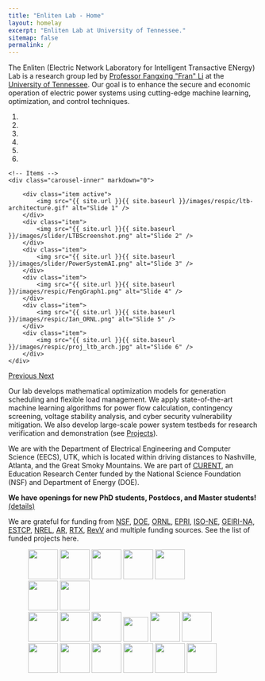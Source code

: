 ```yaml
---
title: "Enliten Lab - Home"
layout: homelay
excerpt: "Enliten Lab at University of Tennessee."
sitemap: false
permalink: /
---
```


The Enliten (Electric Network Laboratory for Intelligent Transactive ENergy) Lab is a research group led by [Professor Fangxing "Fran" Li](http://web.eecs.utk.edu/~fli6/) at the [University of Tennessee](https://eecs.utk.edu). Our goal is to enhance the secure and economic operation of electric power
systems using cutting-edge machine learning, optimization, and control techniques.  

<div markdown="0" id="carousel" class="carousel slide" data-ride="carousel" data-interval="5000" data-pause="hover" >
    <!-- Menu -->
    <ol class="carousel-indicators">
        <li data-target="#carousel" data-slide-to="0" class="active"></li>
        <li data-target="#carousel" data-slide-to="1"></li>
        <li data-target="#carousel" data-slide-to="2"></li>
        <li data-target="#carousel" data-slide-to="3"></li>
        <li data-target="#carousel" data-slide-to="4"></li>
        <li data-target="#carousel" data-slide-to="5"></li>
    </ol>

    <!-- Items -->
    <div class="carousel-inner" markdown="0">

        <div class="item active">
            <img src="{{ site.url }}{{ site.baseurl }}/images/respic/ltb-architecture.gif" alt="Slide 1" />
        </div>
        <div class="item">
            <img src="{{ site.url }}{{ site.baseurl }}/images/slider/LTBScreenshot.png" alt="Slide 2" />
        </div>
        <div class="item">
            <img src="{{ site.url }}{{ site.baseurl }}/images/slider/PowerSystemAI.png" alt="Slide 3" />
        </div>
        <div class="item">
            <img src="{{ site.url }}{{ site.baseurl }}/images/respic/FengGraph1.png" alt="Slide 4" />
        </div>
        <div class="item">
            <img src="{{ site.url }}{{ site.baseurl }}/images/respic/Ian_ORNL.png" alt="Slide 5" />
        </div>
        <div class="item">
            <img src="{{ site.url }}{{ site.baseurl }}/images/respic/proj_ltb_arch.jpg" alt="Slide 6" />
        </div>
    </div>
  <a class="left carousel-control" href="#carousel" role="button" data-slide="prev">
    <span class="glyphicon glyphicon-chevron-left" aria-hidden="true"></span>
    <span class="sr-only">Previous</span>
  </a>
  <a class="right carousel-control" href="#carousel" role="button" data-slide="next">
    <span class="glyphicon glyphicon-chevron-right" aria-hidden="true"></span>
    <span class="sr-only">Next</span>
  </a>
</div>

Our lab develops mathematical optimization models for generation scheduling and flexible load management. We apply state-of-the-art machine learning
algorithms for power flow calculation, contingency screening, voltage stability analysis, and cyber security vulnerability mitigation. We also develop large-scale
power system testbeds for research verification and demonstration (see [Projects](https://enliten.utk.edu/projects/)).

We are with the Department of Electrical Engineering and Computer Science (EECS), UTK, which is located within driving distances to Nashville, Atlanta, and the Great Smoky Mountains. We are part of [CURENT](https://curent.utk.edu), an Education Research Center funded by the National Science Foundation (NSF) and Department of Energy (DOE).

 **We have openings for new PhD students, Postdocs, and Master students!** [(details)](https://enliten.utk.edu/openings/)

We are grateful for funding from [NSF](https://www.nsf.gov), [DOE](https://www.doe.gov), [ORNL](https://www.ornl.gov), [EPRI](https://www.epri.com), [ISO-NE](https://www.iso-ne.com), [GEIRI-NA](https://geirina.sgcc.com.cn), [ESTCP](https://www.serdp-estcp.org/About-SERDP-and-ESTCP/About-ESTCP), [NREL](https://www.nrel.gov/), [AR](https://achillearesearch.com/), [RTX](https://www.rtx.com/), [RevV](https://www.ornl.gov/programs/revv) and multiple funding sources. See the list of funded projects here.

<figure class="fourth">
  <img src="{{ site.url }}{{ site.baseurl }}/images/logopic/DOE.png" style="height: 60px">
  <img src="{{ site.url }}{{ site.baseurl }}/images/logopic/ORNL.png" style="height: 60px">
  <img src="{{ site.url }}{{ site.baseurl }}/images/logopic/NSF.png" style="height: 60px">
  <img src="{{ site.url }}{{ site.baseurl }}/images/logopic/EPRI.png" style="height: 60px">
  <img src="{{ site.url }}{{ site.baseurl }}/images/logopic/DVP.png" style="height: 60px"> <br>
  <img src="{{ site.url }}{{ site.baseurl }}/images/logopic/GCEP2.gif" style="height: 60px">
  <img src="{{ site.url }}{{ site.baseurl }}/images/logopic/GCEP.gif" style="height: 60px"> <br>
  <img src="{{ site.url }}{{ site.baseurl }}/images/logopic/UTRC.png" style="height: 60px">
  <img src="{{ site.url }}{{ site.baseurl }}/images/logopic/GEIRINA.png" style="height: 60px">
  <img src="{{ site.url }}{{ site.baseurl }}/images/logopic/ISONE.jpg" style="height: 60px">
  <img src="{{ site.url }}{{ site.baseurl }}/images/logopic/LLNL.png" style="height: 50px">
  <img src="{{ site.url }}{{ site.baseurl }}/images/logopic/DOD.png" style="height: 60px">
  <img src="{{ site.url }}{{ site.baseurl }}/images/logopic/CURENT.png" style="height: 60px">
  <img src="{{ site.url }}{{ site.baseurl }}/images/logopic/ESTCP.png" style="height: 60px">
  <img src="{{ site.url }}{{ site.baseurl }}/images/logopic/NREL_Logo.jpg" style="height: 60px">
  <img src="{{ site.url }}{{ site.baseurl }}/images/logopic/Achillea_Research_Logo.jpg" style="height: 60px">
  <img src="{{ site.url }}{{ site.baseurl }}/images/logopic/RTX.png" style="height: 60px">
  <img src="{{ site.url }}{{ site.baseurl }}/images/logopic/REVV.png" style="height: 60px">
  <img src="{{ site.url }}{{ site.baseurl }}/images/logopic/GridFruit.png" style="height: 60px">
</figure>
